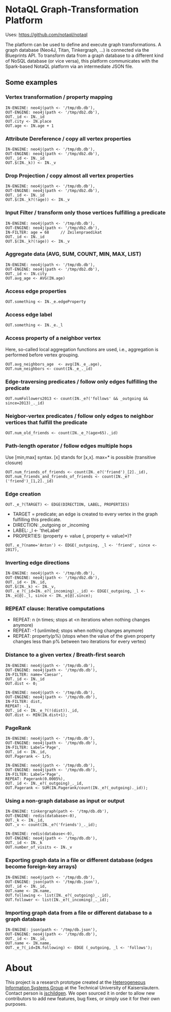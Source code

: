 # NotaQL Graph-Transformation Platform

Uses: https://github.com/notaql/notaql

The platform can be used to define and execute graph transformations. A graph database (Neo4J, Titan, Tinkergraph, ...) is connected via the Blueprints API. To transform data from a graph database to a different kind of NoSQL database (or vice versa), this platform communicates with the Spark-based NotaQL platform via an intermediate JSON file.

## Some examples

### Vertex transformation / property mapping

```
IN-ENGINE: neo4j(path <- '/tmp/db.db'),
OUT-ENGINE: neo4j(path <- '/tmp/db2.db'),
OUT._id <- IN._id
OUT.city <- IN.place
OUT.age <- IN.age + 1
```

### Attribute Dereference / copy all vertex properties

```
IN-ENGINE: neo4j(path <- '/tmp/db.db'),
OUT-ENGINE: neo4j(path <- '/tmp/db2.db'),
OUT._id <- IN._id
OUT.$(IN._k)) <- IN._v
```
### Drop Projection / copy almost all vertex properties


```
IN-ENGINE: neo4j(path <- '/tmp/db.db'),
OUT-ENGINE: neo4j(path <- '/tmp/db2.db'),
OUT._id <- IN._id
OUT.$(IN._k?(!age)) <- IN._v
```

### Input Filter / transform only those vertices fulfilling a predicate
```
IN-ENGINE: neo4j(path <- '/tmp/db.db'),
OUT-ENGINE: neo4j(path <- '/tmp/db2.db'),
IN-FILTER: age = 68		// Zeilenpraedikat
OUT._id <- IN._id
OUT.$(IN._k?(!age)) <- IN._v
```

### Aggregate data (AVG, SUM, COUNT, MIN, MAX, LIST)
```
IN-ENGINE: neo4j(path <- '/tmp/db.db'),
OUT-ENGINE: neo4j(path <- '/tmp/db2.db'),
OUT._id <- IN.city
OUT.avg_age <- AVG(IN.age)
```

### Access edge properties
```
OUT.something <- IN._e.edgeProperty
```

### Access edge label
```
OUT.something <- IN._e._l
```

### Access property of a neighbor vertex
Here, so-called local aggregation functions are used, i.e., aggregation is performed before vertex grouping.
```
OUT.avg_neighbors_age  <- avg(IN._e_.age),
OUT.num_neighbors <- count(IN._e_._id)
```

### Edge-traversing predicates / follow only edges fulfilling the predicate
```
OUT.numFollowers2013 <- count(IN._e?('follows' && _outgoing && since=2013)_._id)
```

### Neigbor-vertex predicates / follow only edges to neighbor vertices that fulfill the predicate
```
OUT.num_old_friends <- count(IN._e_?(age>65)._id)
```

### Path-length operator / follow edges multiple hops
Use [min,max] syntax. [x] stands for [x,x]. max=* is possible (transitive closure)
```
OUT.num_friends_of_friends <- count(IN._e?('friend')_[2]._id),
OUT.num_friends_and_friends_of_friends <- count(IN._e?('friend')_[1,2]._id)
```

### Edge creation
```
OUT._e_?(TARGET) <- EDGE(DIRECTION, LABEL, PROPERTIES)
```
* TARGET = predicate; an edge is created to every vertex in the graph fulfilling this predicate.
* DIRECTION: _outgoing or _incoming
* LABEL: _l <- 'theLabel'
* PROPERTIES: (property <- value (, property <- value)*)? 
```
OUT._e_?(name='Anton') <- EDGE(_outgoing, _l <- 'friend', since <- 2017),
```

### Inverting edge directions
```
IN-ENGINE: neo4j(path <- '/tmp/db.db'),
OUT-ENGINE: neo4j(path <- '/tmp/db2.db'),
OUT._id <- IN._id,
OUT.$(IN._k) <- IN._v,
OUT._e_?(_id=IN._e?(_incoming)_._id) <- EDGE(_outgoing, _l <- IN._e[@]._l, since <- IN._e[@].since);
```

### REPEAT clause: Iterative computations
* REPEAT: n (n times; stops at <n iterations when nothing changes anymore)
* REPEAT: -1 (unlimited; stops when nothing changes anymore)
* REPEAT: property(p%) (stops when the value of the given property changes less than p% between two iterations for every vertex)

### Distance to a given vertex / Breath-first search
```
IN-ENGINE: neo4j(path <- '/tmp/db.db'),
OUT-ENGINE: neo4j(path <- '/tmp/db.db'),
IN-FILTER: name='Caesar',
OUT._id <- IN._id
OUT.dist <- 0;		

IN-ENGINE: neo4j(path <- '/tmp/db.db'),
OUT-ENGINE: neo4j(path <- '/tmp/db.db'),
IN-FILTER: dist,
REPEAT: -1,			
OUT._id <- IN._e_?(!(dist))._id,	
OUT.dist <- MIN(IN.dist+1);
```

### PageRank
```
IN-ENGINE: neo4j(path <- '/tmp/db.db'),
OUT-ENGINE: neo4j(path <- '/tmp/db.db'),
IN-FILTER: Label='Page',
OUT._id <- IN._id,
OUT.Pagerank <- 1/5;

IN-ENGINE: neo4j(path <- '/tmp/db.db'),
OUT-ENGINE: neo4j(path <- '/tmp/db.db'),
IN-FILTER: Label='Page',
REPEAT: Pagerank(0.0005%),
OUT._id <- IN._e?(_outgoing)_._id,
OUT.Pagerank <- SUM(IN.Pagerank/count(IN._e?(_outgoing)._id));
```

### Using a non-graph database as input or output
```
IN-ENGINE: tinkergraph(path <- '/tmp/db.db'),
OUT-ENGINE: redis(database<-0),
OUT._k <- IN._id,
OUT._v <- count(IN._e?('friends')_._id);
```

```
IN-ENGINE: redis(database<-0),
OUT-ENGINE: neo4j(path <- '/tmp/db.db'),
OUT._id <- IN._k
OUT.number_of_visits <- IN._v
```

### Exporting graph data in a file or different database (edges become foreign-key arrays)
```
IN-ENGINE: neo4j(path <- '/tmp/db.db'),
OUT-ENGINE: json(path <- '/tmp/db.json'),
OUT._id <- IN._id,
OUT.name <- IN.name,
OUT.following <- list(IN._e?(_outgoing)_._id),
OUT.follower <- list(IN._e?(_incoming)_._id);
```

### Importing graph data from a file or different database to a graph database
```
IN-ENGINE: json(path <- '/tmp/db.json'),
OUT-ENGINE: neo4j(path <- '/tmp/db.db'),
OUT._id <- IN._id,
OUT.name <- IN.name,
OUT._e_?(_id=IN.following) <- EDGE (_outgoing, _l <- 'follows');
```

# About
This project is a research prototype created at the
[Heterogeneous Information Systems Group](http://wwwlgis.informatik.uni-kl.de/cms/his/) at the Technical University of Kaiserslautern.
Contact person is [jschildgen](https://github.com/jschildgen).
We open sourced it in order to allow new contributors to add new features, bug fixes, or simply
use it for their own purposes.
